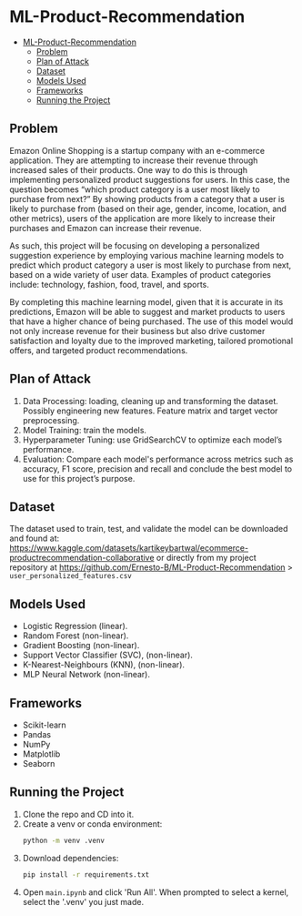 # ML-Product-Recommendation

- [ML-Product-Recommendation](#ml-product-recommendation)
  - [Problem](#problem)
  - [Plan of Attack](#plan-of-attack)
  - [Dataset](#dataset)
  - [Models Used](#models-used)
  - [Frameworks](#frameworks)
  - [Running the Project](#running-the-project)


## Problem
Emazon Online Shopping is a startup company with an e-commerce application.
They are attempting to increase their revenue through increased sales of their products.
One way to do this is through implementing personalized product suggestions for users. In
this case, the question becomes “which product category is a user most likely to purchase
from next?” By showing products from a category that a user is likely to purchase from
(based on their age, gender, income, location, and other metrics), users of the application
are more likely to increase their purchases and Emazon can increase their revenue.

As such, this project will be focusing on developing a personalized suggestion
experience by employing various machine learning models to predict which product
category a user is most likely to purchase from next, based on a wide variety of user data.
Examples of product categories include: technology, fashion, food, travel, and sports.

By completing this machine learning model, given that it is accurate in its
predictions, Emazon will be able to suggest and market products to users that have a
higher chance of being purchased. The use of this model would not only increase revenue
for their business but also drive customer satisfaction and loyalty due to the improved
marketing, tailored promotional offers, and targeted product recommendations. 

## Plan of Attack
1. Data Processing: loading, cleaning up and transforming the dataset. Possibly engineering new features. Feature matrix and target vector preprocessing.
1. Model Training: train the models.
2. Hyperparameter Tuning: use GridSearchCV to optimize each model’s
performance.
1. Evaluation: Compare each model's performance across metrics such as accuracy, F1 score, precision and recall and conclude the best model to use for this project’s purpose. 

## Dataset
The dataset used to train, test, and validate the model can be downloaded and
found at: https://www.kaggle.com/datasets/kartikeybartwal/ecommerce-productrecommendation-collaborative or directly from my project repository at
https://github.com/Ernesto-B/ML-Product-Recommendation > `user_personalized_features.csv`

## Models Used
- Logistic Regression (linear).
- Random Forest (non-linear).
- Gradient Boosting (non-linear).
- Support Vector Classifier (SVC), (non-linear).
- K-Nearest-Neighbours (KNN), (non-linear).
- MLP Neural Network (non-linear).

## Frameworks
- Scikit-learn
- Pandas
- NumPy
- Matplotlib
- Seaborn

## Running the Project
1. Clone the repo and CD into it.
2. Create a venv or conda environment:
   ```bash
   python -m venv .venv
   ```
3. Download dependencies:
   ```bash
   pip install -r requirements.txt
   ```
4. Open `main.ipynb` and click 'Run All'. When prompted to select a kernel, select the '.venv' you just made.